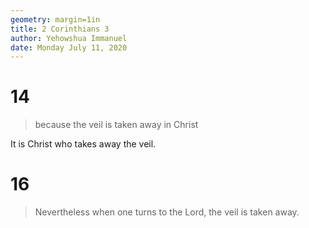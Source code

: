 ```yaml
---
geometry: margin=1in
title: 2 Corinthians 3
author: Yehowshua Immanuel
date: Monday July 11, 2020
---
```


# 14
> because the veil is taken away in Christ

It is Christ who takes away the veil.

# 16

> Nevertheless when one turns to the Lord, the 
> veil is taken away.